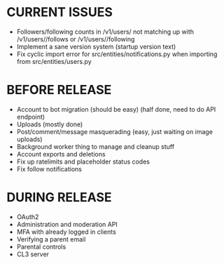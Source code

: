 # CURRENT ISSUES
- Followers/following counts in /v1/users/<id> not matching up with /v1/users/<id>/follows or /v1/users/<id>/following
- Implement a sane version system (startup version text)
- Fix cyclic import error for src/entities/notifications.py when importing from src/entities/users.py

# BEFORE RELEASE
- Account to bot migration (should be easy) (half done, need to do API endpoint)
- Uploads (mostly done)
- Post/comment/message masquerading (easy, just waiting on image uploads)
- Background worker thing to manage and cleanup stuff
- Account exports and deletions
- Fix up ratelimits and placeholder status codes
- Fix follow notifications

# DURING RELEASE
- OAuth2
- Administration and moderation API
- MFA with already logged in clients
- Verifying a parent email
- Parental controls
- CL3 server
